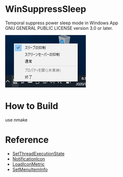 # WinSuppressSleep
Temporal suppress power sleep mode in Windows App  
GNU GENERAL PUBLIC LICENSE version 3.0 or later.


![screenshot](https://raw.githubusercontent.com/maildrop/WinSuppressSleep/master/resources/project-desc.jpg "screenshot")

# How to Build
use nmake

# Reference
- [SetThreadExecutionState](https://docs.microsoft.com/en-us/windows/win32/api/winbase/nf-winbase-setthreadexecutionstate)
- [NotificationIcon](https://github.com/pauldotknopf/WindowsSDK7-Samples/blob/master/winui/shell/appshellintegration/NotificationIcon/NotificationIcon.cpp)
- [LoadIconMetric](https://docs.microsoft.com/en-us/windows/win32/api/commctrl/nf-commctrl-loadiconmetric)
- [SetMenuItemInfo](https://docs.microsoft.com/en-us/windows/win32/api/winuser/nf-winuser-setmenuiteminfoa)


